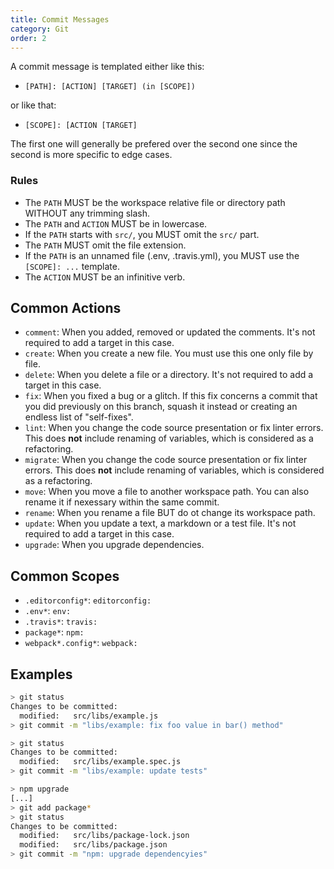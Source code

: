 ```yaml
---
title: Commit Messages
category: Git
order: 2
---
```


A commit message is templated either like this:

- `[PATH]: [ACTION] [TARGET] (in [SCOPE])`

or like that:

- `[SCOPE]: [ACTION [TARGET]`

The first one will generally be prefered over the second one since the second is more specific to edge cases.

### Rules

- The `PATH` MUST be the workspace relative file or directory path WITHOUT any trimming slash.
- The `PATH` and `ACTION` MUST be in lowercase.
- If the `PATH` starts with `src/`, you MUST omit the `src/` part.
- The `PATH` MUST omit the file extension.
- If the `PATH` is an unnamed file (.env, .travis.yml), you MUST use the `[SCOPE]: ...` template.
- The `ACTION` MUST be an infinitive verb.

## Common Actions

- `comment`: When you added, removed or updated the comments. It's not required to add a target in this case.
- `create`: When you create a new file. You must use this one only file by file.
- `delete`: When you delete a file or a directory. It's not required to add a target in this case.
- `fix`: When you fixed a bug or a glitch. If this fix concerns a commit that you did previously on this branch, squash it instead or creating an endless list of "self-fixes".
- `lint`: When you change the code source presentation or fix linter errors. This does **not** include renaming of variables, which is considered as a refactoring.
- `migrate`: When you change the code source presentation or fix linter errors. This does **not** include renaming of variables, which is considered as a refactoring.
- `move`: When you move a file to another workspace path. You can also rename it if nexessary within the same commit.
- `rename`: When you rename a file BUT do ot change its workspace path.
- `update`: When you update a text, a markdown or a test file. It's not required to add a target in this case.
- `upgrade`: When you upgrade dependencies.

## Common Scopes

- `.editorconfig*`: `editorconfig: `
- `.env*`: `env: `
- `.travis*`: `travis: `
- `package*`: `npm: `
- `webpack*.config*`: `webpack: `

## Examples

```bash
> git status
Changes to be committed:
  modified:   src/libs/example.js
> git commit -m "libs/example: fix foo value in bar() method"
```

```bash
> git status
Changes to be committed:
  modified:   src/libs/example.spec.js
> git commit -m "libs/example: update tests"
```

```bash
> npm upgrade
[...]
> git add package*
> git status
Changes to be committed:
  modified:   src/libs/package-lock.json
  modified:   src/libs/package.json
> git commit -m "npm: upgrade dependencyies"
```
